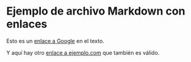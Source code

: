 
# Ejemplo de archivo Markdown con enlaces

Esto es un [enlace a Google](https://www.google.com) en el texto.

Y aquí hay otro [enlace a ejemplo.com](http://www.ejemplo.com) que también es válido.